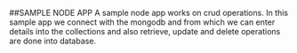 ##SAMPLE NODE APP
A sample node app works on crud operations.
In this sample app we connect with the mongodb and from which we can enter details into the collections and also retrieve, 
update and delete operations are done into database.